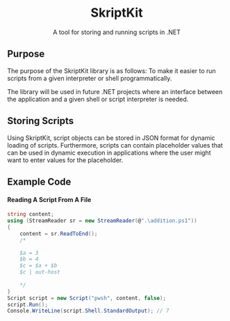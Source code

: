 <h1 style="text-align:center">SkriptKit</h1>

<p style="text-align:center">A tool for storing and running scripts in .NET</p>

## Purpose

The purpose of the SkriptKit library is as follows: To make it easier to run scripts from a given interpreter or shell programmatically.

The library will be used in future .NET projects where an interface between the application and a given shell or script interpreter is needed.

## Storing Scripts

Using SkriptKit, script objects can be stored in JSON format for dynamic loading of scripts. Furthermore, scripts can contain placeholder values that can be used in dynamic execution in applications where the user might want to enter values for the placeholder.

## Example Code

#### Reading A Script From A File
```cs
string content;
using (StreamReader sr = new StreamReader(@".\addition.ps1"))
{
    content = sr.ReadToEnd();
    /*

    $a = 3
    $b = 4
    $c = $a + $b
    $c | out-host
    
    */
}
Script script = new Script("pwsh", content, false);
script.Run();
Console.WriteLine(script.Shell.StandardOutput); // 7
```